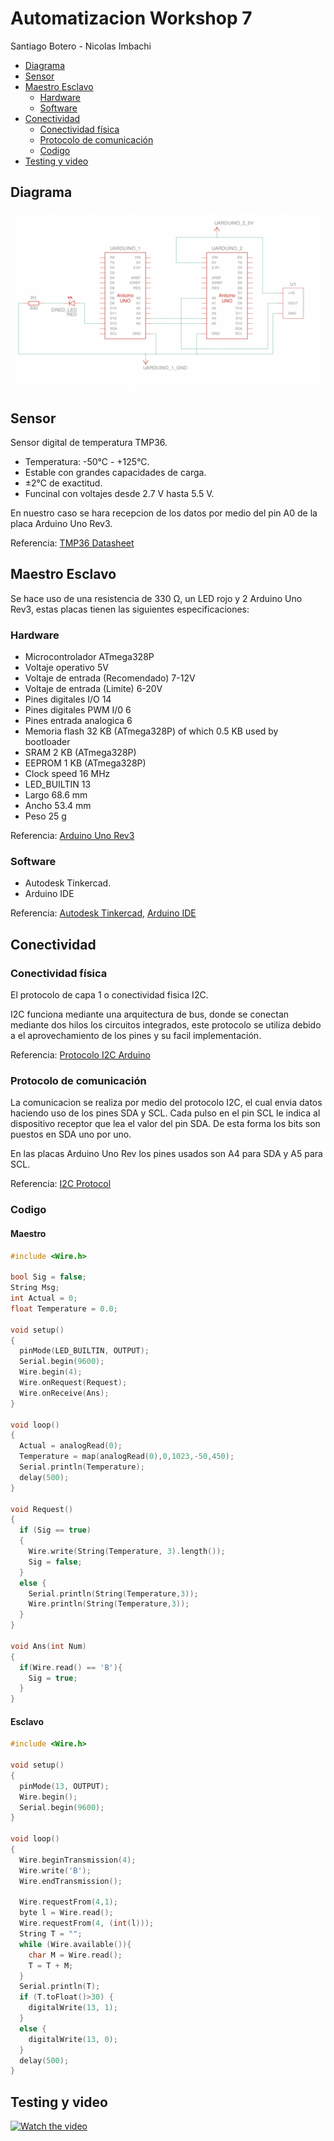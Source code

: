 # Automatizacion Workshop 7
Santiago Botero -  Nicolas Imbachi
 - [Diagrama](#diagrama)
 - [Sensor](#sensor)
 - [Maestro Esclavo](#maestro-esclavo)
   - [Hardware](#hardware)
   - [Software](#software)
 - [Conectividad](#conectividad)
   - [Conectividad física](#conectividad-física)
   - [Protocolo de comunicación](#protocolo-de-comunicación)
   - [Codigo](#codigo)
 - [Testing y video](#testing-y-video)
## Diagrama
![plot](./master_slave.png)
## Sensor

Sensor digital de temperatura TMP36.

- Temperatura: -50°C - +125°C.
- Estable con grandes capacidades de carga.
- ±2°C de exactitud.
- Funcinal con voltajes desde 2.7 V hasta 5.5 V.

En nuestro caso se hara recepcion de los datos por medio del pin A0 de la placa Arduino Uno Rev3. 

Referencia: [TMP36 Datasheet](https://pdf1.alldatasheet.com/datasheet-pdf/view/49108/AD/TMP36.html) 

## Maestro Esclavo

Se hace uso de una resistencia de 330 Ω, un LED rojo y 2 Arduino Uno Rev3, estas placas tienen las siguientes especificaciones:

### Hardware

- Microcontrolador	ATmega328P
- Voltaje operativo	5V
- Voltaje de entrada (Recomendado)	7-12V
- Voltaje de entrada (Limite)	6-20V
- Pines digitales I/O	14
- Pines digitales PWM  I/0 6
- Pines entrada analogica	6
- Memoria flash	32 KB (ATmega328P) of which 0.5 KB used by bootloader
- SRAM	2 KB (ATmega328P)
- EEPROM	1 KB (ATmega328P)
- Clock speed	16 MHz
- LED_BUILTIN	13
- Largo	68.6 mm
- Ancho	53.4 mm
- Peso	25 g

Referencia: [Arduino Uno Rev3](https://docs.arduino.cc/resources/datasheets/A000066-datasheet.pdf)

### Software

- Autodesk Tinkercad.
- Arduino IDE

Referencia: [Autodesk Tinkercad](https://www.tinkercad.com/), [Arduino IDE](https://docs.arduino.cc)

## Conectividad

### Conectividad física
El protocolo de capa 1 o conectividad fisica I2C.

I2C funciona mediante una arquitectura de bus, donde se conectan mediante dos hilos los circuitos integrados, este protocolo se utiliza debido a el aprovechamiento de los pines y su facil implementación.

Referencia: [Protocolo I2C Arduino](https://docs.arduino.cc/learn/communication/wire) 

### Protocolo de comunicación
La comunicacion se realiza por medio del protocolo I2C, el cual envia datos haciendo uso de los pines  SDA y SCL. Cada pulso en el pin SCL le indica al dispositivo receptor que lea el valor del pin SDA. De esta forma los bits son puestos en SDA uno por uno.

En las placas Arduino Uno Rev  los pines usados son A4 para SDA y A5 para SCL.

Referencia: [I2C Protocol ](https://docs.arduino.cc/learn/communication/wire)

### Codigo
#### Maestro
```cpp
#include <Wire.h>

bool Sig = false;
String Msg; 
int Actual = 0;
float Temperature = 0.0;

void setup()
{
  pinMode(LED_BUILTIN, OUTPUT);
  Serial.begin(9600);
  Wire.begin(4);
  Wire.onRequest(Request);
  Wire.onReceive(Ans);
}

void loop()
{
  Actual = analogRead(0);
  Temperature = map(analogRead(0),0,1023,-50,450);
  Serial.println(Temperature);
  delay(500);
}

void Request()
{
  if (Sig == true)
  {
    Wire.write(String(Temperature, 3).length());
    Sig = false;
  }
  else {
    Serial.println(String(Temperature,3));
    Wire.println(String(Temperature,3));
  }
}

void Ans(int Num)
{
  if(Wire.read() == 'B'){
    Sig = true;
  }
} 
```
#### Esclavo
```cpp
#include <Wire.h>

void setup()
{
  pinMode(13, OUTPUT);
  Wire.begin();
  Serial.begin(9600);
}

void loop()
{
  Wire.beginTransmission(4);
  Wire.write('B');
  Wire.endTransmission(); 
  
  Wire.requestFrom(4,1);
  byte l = Wire.read();
  Wire.requestFrom(4, (int(l)));
  String T = "";
  while (Wire.available()){
  	char M = Wire.read();
    T = T + M;
  }
  Serial.println(T);
  if (T.toFloat()>30) {
  	digitalWrite(13, 1);
  }
  else {
  	digitalWrite(13, 0);
  }
  delay(500);              
}
```
## Testing y video
[![Watch the video](https://i.imgur.com/JqwJ3Ep.png)](https://youtu.be/vt5fpE0bzSY)

